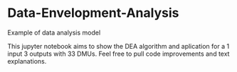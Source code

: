 # Data-Envelopment-Analysis
Example of data analysis model

This jupyter notebook aims to show the DEA algorithm and aplication for a 1 input 3 outputs with 33 DMUs.
Feel free to pull code improvements and text explanations.
